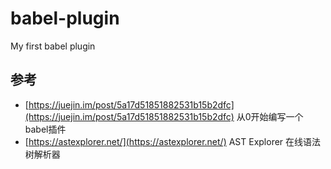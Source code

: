 # babel-plugin
My first babel plugin

## 参考

- [https://juejin.im/post/5a17d51851882531b15b2dfc](https://juejin.im/post/5a17d51851882531b15b2dfc) 从0开始编写一个babel插件
- [https://astexplorer.net/](https://astexplorer.net/) AST Explorer 在线语法树解析器